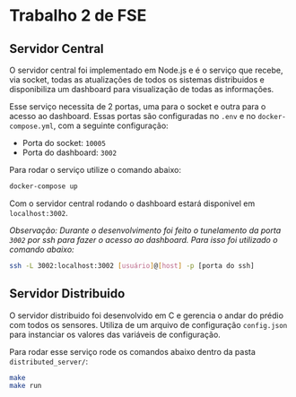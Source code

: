 # Trabalho 2 de FSE

## Servidor Central

O servidor central foi implementado em Node.js e é o serviço que recebe, via socket, todas as atualizações de todos os sistemas distribuidos e disponibiliza um dashboard para visualização de todas as informações.

Esse serviço necessita de 2 portas, uma para o socket e outra para o acesso ao dashboard. Essas portas são configuradas no `.env` e no `docker-compose.yml`, com a seguinte configuração:
- Porta do socket: `10005`
- Porta do dashboard: `3002`

Para rodar o serviço utilize o comando abaixo:

```sh
docker-compose up
```

Com o servidor central rodando o dashboard estará disponivel em `localhost:3002`.

*Observação: Durante o desenvolvimento foi feito o tunelamento da porta `3002` por ssh para fazer o acesso ao dashboard. Para isso foi utilizado o comando abaixo:*

```sh
ssh -L 3002:localhost:3002 [usuário]@[host] -p [porta do ssh]
```
## Servidor Distribuido

O servidor distribuido foi desenvolvido em C e gerencia o andar do prédio com todos os sensores. Utiliza de um arquivo de configuração `config.json` para instanciar os valores das variáveis de configuração.

Para rodar esse serviço rode os comandos abaixo dentro da pasta `distributed_server/`:

```sh
make
make run
```
